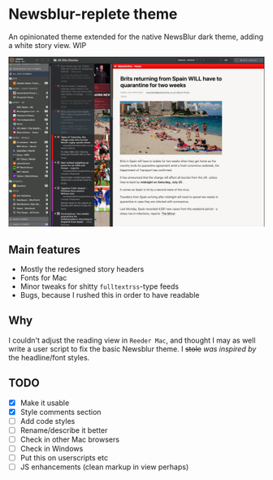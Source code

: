 # Newsblur-replete theme

An opinionated theme extended for the native NewsBlur dark theme, adding a white story view. WIP

![Newsblur-replete screenshot](screenshot.png)

## Main features

* Mostly the redesigned story headers
* Fonts for Mac
* Minor tweaks for shitty `fulltextrss`-type feeds
* Bugs, because I rushed this in order to have readable

## Why 

I couldn't adjust the reading view in `Reeder Mac`, and thought I may as well write a user script to fix the basic Newsblur theme. I ~~stole~~ _was inspired by_ the headline/font styles.

## TODO
* [x] Make it usable
* [x] Style comments section
* [ ] Add code styles
* [ ] Rename/describe it better
* [ ] Check in other Mac browsers
* [ ] Check in Windows
* [ ] Put this on userscripts etc
* [ ] JS enhancements (clean markup in view perhaps)
